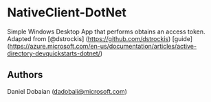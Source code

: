 # NativeClient-DotNet
Simple Windows Desktop App that performs obtains an access token.  Adapted from [@dstrockis] (https://github.com/dstrockis) [guide] (https://azure.microsoft.com/en-us/documentation/articles/active-directory-devquickstarts-dotnet/) 

## Authors

Daniel Dobaian ([dadobali@microsoft.com](mailto:dadobali@microsoft.com))
